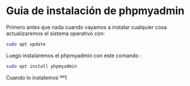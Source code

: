 # Guia de instalación de phpmyadmin
Primero antes que nada cuando vayamos a instalar cualquier cosa actualizaremos el sistema operativo con:
```bash
sudo apt update
```
Luego instalaremos el phpmyadmin con este comando :
```bash
sudo apt install phpmyadmin
```
Cuando lo instalemos ºº1

